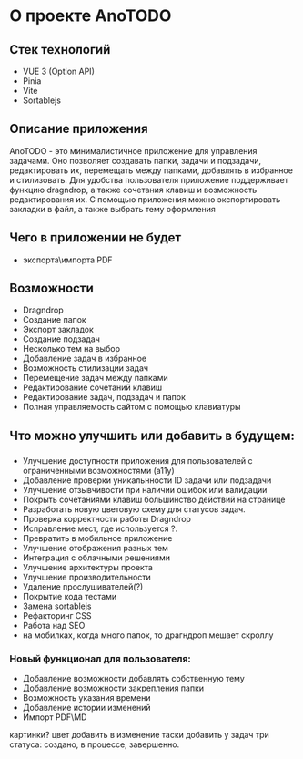 # О проекте AnoTODO

## Стек технологий

- VUE 3 (Option API)
- Pinia
- Vite
- Sortablejs

## Описание приложения

AnoTODO - это минималистичное приложение для управления задачами. Оно позволяет создавать папки, задачи и подзадачи, редактировать их, перемещать между папками, добавлять в избранное и стилизовать. Для удобства пользователя приложение поддерживает функцию dragndrop, а также сочетания клавиш и возможность редактирования их. С помощью приложения можно экспортировать закладки в файл, а также выбрать тему оформления

## Чего в приложении не будет

- экспорта\импорта PDF

## Возможности

- Dragndrop
- Создание папок
- Экспорт закладок
- Создание подзадач
- Несколько тем на выбор
- Добавление задач в избранное
- Возможность стилизации задач
- Перемещение задач между папками
- Редактирование сочетаний клавиш
- Редактирование задач, подзадач и папок
- Полная управляемость сайтом с помощью клавиатуры

## Что можно улучшить или добавить в будущем:

###

- Улучшение доступности приложения для пользователей с ограниченными возможностями (a11y)
- Добавление проверки уникальнности ID задачи или подзадачи
- Улучшение отзывчивости при наличии ошибок или валидации
- Покрыть сочетаниями клавиш большинство действий на странице
- Разработать новую цветовую схему для статусов задач.
- Проверка корректности работы Dragndrop
- Исправление мест, где используется ?.
- Превратить в мобильное приложение
- Улучшение отображения разных тем
- Интеграция с облачными решениями
- Улучшение архитектуры проекта
- Улучшение производительности
- Удаление прослушивателей(?)
- Покрытие кода тестами
- Замена sortablejs
- Рефакторинг CSS
- Работа над SEO
- на мобилках, когда много папок, то драгндроп мешает скроллу

### Новый функционал для пользователя:

- Добавление возможности добавлять собственную тему
- Добавление возможности закрепления папки
- Возможность указания времени
- Добавление истории изменений
- Импорт PDF\MD

<!--  -->

картинки?
цвет добавить в изменение таски
добавить у задач три статуса: создано, в процессе, завершенно.
